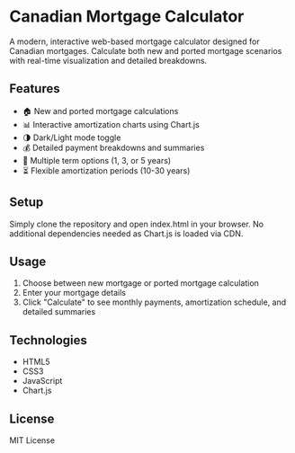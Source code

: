 # Canadian Mortgage Calculator

A modern, interactive web-based mortgage calculator designed for Canadian mortgages. Calculate both new and ported mortgage scenarios with real-time visualization and detailed breakdowns.

## Features
- 🏠 New and ported mortgage calculations
- 📊 Interactive amortization charts using Chart.js
- 🌗 Dark/Light mode toggle
- 💰 Detailed payment breakdowns and summaries
- 📅 Multiple term options (1, 3, or 5 years)
- ⏳ Flexible amortization periods (10-30 years)

## Setup
Simply clone the repository and open index.html in your browser. No additional dependencies needed as Chart.js is loaded via CDN.

## Usage
1. Choose between new mortgage or ported mortgage calculation
2. Enter your mortgage details
3. Click "Calculate" to see monthly payments, amortization schedule, and detailed summaries

## Technologies
- HTML5
- CSS3
- JavaScript
- Chart.js

## License
MIT License
